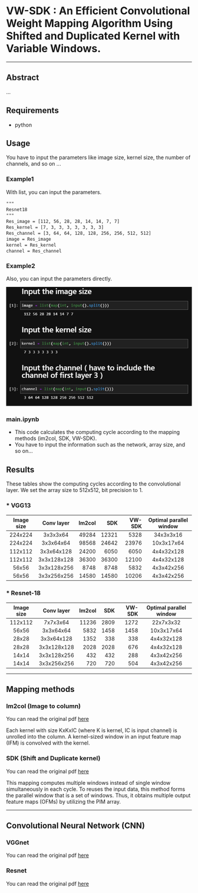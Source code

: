 # VW-SDK : An Efficient Convolutional Weight Mapping Algorithm Using Shifted and Duplicated Kernel with Variable Windows.
---
## Abstract
...
<!-- In processing-in-memory (PIM) architectures forconvolutional neural network (CNN) inference, the mappingscheme of the CNN weights to the PIM array decides the numberof computing cycles, which determines the computational latencyand energy. A recent study proposed shifted and duplicatedkernel (SDK) mapping that reuses the input feature mapswith a unit of a parallel window, which is convolved withduplicated kernels to obtain multiple output elements in parallel.However, the existing SDK-based mapping algorithm does notalways provide optimal mapping because it maps a square-shaped parallel window having the entire channels at one cycle.In this paper, we introduce a novel mapping algorithm calledvariable-window SDK (VW-SDK), which adaptively determinesthe shape of the parallel window that leads to the minimumcomputing cycles for a given convolutional layer and PIM array.By allowing rectangular-shaped windows with partial channels,VW-SDK better utilizes PIM array, thereby reducing the numberof inference cycles. The simulation with a 512×512 PIM arrayand Resnet-18 shows that VW-SDK improves the computingspeed by 2.78×compared to the existing SDK algorithm. -->

## Requirements
+ python

## Usage
You have to input the parameters like image size, kernel size, the number of channels, and so on ...

### Example1
With list, you can input the parameters.

    """
    Resnet18
    """
    Res_image = [112, 56, 28, 28, 14, 14, 7, 7]
    Res_kernel = [7, 3, 3, 3, 3, 3, 3, 3]
    Res_channel = [3, 64, 64, 128, 128, 256, 256, 512, 512]
    image = Res_image
    kernel = Res_kernel
    channel = Res_channel
    
### Example2
Also, you can input the parameters directly.

![](./image.PNG)


### main.ipynb
* This code calculates the computing cycle according to the mapping methods (im2col, SDK, VW-SDK).
* You have to input the information such as the network, array size, and so on...

## Results
These tables show the computing cycles according to the convolutional layer.
We set the array size to 512x512, bit precision to 1.

### * VGG13

| **Image size** | **Conv layer** | **Im2col** | **SDK** | **VW-SDK** | **Optimal parallel window** |
|:---:|:---:|---:|---:|---:|:---:|
| 224x224 | 3x3x3x64 | 49284 | 12321 | 5328 | 34x3x3x16 |
| 224x224 | 3x3x64x64 | 98568 | 24642 | 23976 | 10x3x17x64 |
| 112x112 | 3x3x64x128 | 24200 | 6050 | 6050 | 4x4x32x128 |
| 112x112 | 3x3x128x128 | 36300 | 36300 | 12100 | 4x4x32x128 |
| 56x56 | 3x3x128x256 | 8748 | 8748 | 5832 | 4x3x42x256 |
| 56x56 | 3x3x256x256 | 14580 | 14580 | 10206 | 4x3x42x256 |


### * Resnet-18

| **Image size** | **Conv layer** | **Im2col** | **SDK** | **VW-SDK** | **Optimal parallel window** |
|:---:|:---:|---:|---:|---:|:---:|
| 112x112 | 7x7x3x64 | 11236 | 2809 | 1272 | 22x7x3x32 |
| 56x56 | 3x3x64x64 | 5832 | 1458 | 1458 | 10x3x17x64 |
| 28x28 | 3x3x64x128 | 1352 | 338 | 338 | 4x4x32x128 |
| 28x28 | 3x3x128x128 | 2028 | 2028 | 676 | 4x4x32x128 |
| 14x14 | 3x3x128x256 | 432 | 432 | 288 | 4x3x42x256 |
| 14x14 | 3x3x256x256 | 720 | 720 | 504 | 4x3x42x256 |

---
## Mapping methods

### Im2col (Image to column)
You can read the original pdf [here](https://dl.acm.org/doi/10.1145/2964284.2967243)

Each kernel with size KxKxIC (where K is kernel, IC is input channel) is unrolled into the column. A kernel-sized window in an input feature map (IFM) is convolved with the kernel.


### SDK (Shift and Duplicate kernel)
You can read the original pdf [here](https://ieeexplore.ieee.org/document/9104658)

This mapping computes multiple windows instead of single window simultaneously in each cycle. To reuses the input data, this method forms the parallel window that is a set of windows. Thus, it obtains multiple output feature maps (OFMs) by utilizing the PIM array.

---
## Convolutional Neural Network (CNN)
### VGGnet
You can read the original pdf [here](https://arxiv.org/abs/1409.1556)


### Resnet
You can read the original pdf [here](https://ieeexplore.ieee.org/document/8246704)


